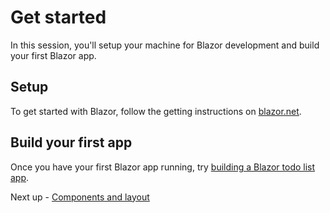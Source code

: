 # Get started

In this session, you'll setup your machine for Blazor development and build your first Blazor app.

## Setup

To get started with Blazor, follow the getting instructions on [blazor.net](https://dotnet.microsoft.com/en-us/learn/aspnet/blazor-tutorial/intro).

## Build your first app

Once you have your first Blazor app running, try [building a Blazor todo list app](https://aka.ms/blazor/todo).

Next up - [Components and layout](01-components-and-layout.md)
